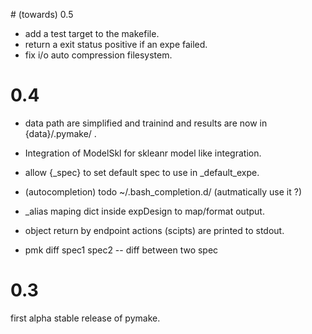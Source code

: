 # (towards) 0.5

* add a test target to the makefile.
* return a exit status positive if an expe failed.
* fix i/o auto compression filesystem.

# 0.4 

* data path are simplified and trainind and results are now in {data}/.pymake/ .
* Integration of ModelSkl for skleanr model like integration.
* allow {\_spec} to set default spec to use in \_default_expe.

* (autocompletion) todo ~/.bash_completion.d/ (autmatically use it ?)
* \_alias maping dict inside expDesign to map/format output.
* object return by endpoint actions (scipts) are printed to stdout.
* pmk diff spec1 spec2 -- diff between two spec

# 0.3
first alpha stable release of pymake.
